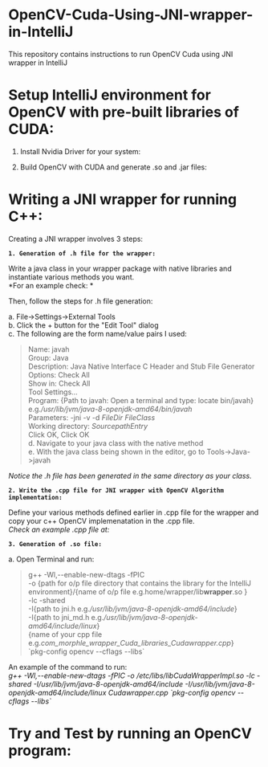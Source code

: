 # OpenCV-Cuda-Using-JNI-wrapper-in-IntelliJ  
This repository contains instructions to run OpenCV Cuda using JNI wrapper in IntelliJ  

# Setup IntelliJ environment for OpenCV with pre-built libraries of CUDA:  

1. Install Nvidia Driver for your system:  

2. Build OpenCV with CUDA and generate .so and .jar files:  


# Writing a JNI wrapper for running C++:
Creating a JNI wrapper involves 3 steps:  

**`1. Generation of .h file for the wrapper:`**  

Write a java class in your wrapper package with native libraries and instantiate various methods you want.   
*For an example check: *  

Then, follow the steps for .h file generation:  

   a. File->Settings->External Tools  
   b. Click the + button for the "Edit Tool" dialog  
   c. The following are the form name/value pairs I used:  
> Name: javah  
> Group: Java  
> Description: Java Native Interface C Header and Stub File Generator  
> Options: Check All  
> Show in: Check All  
> Tool Settings...  
> Program: {Path to javah: Open a terminal and type: locate bin/javah} e.g._/usr/lib/jvm/java-8-openjdk-amd64/bin/javah_  
> Parameters: -jni -v -d $FileDir$ $FileClass$            
> Working directory: $SourcepathEntry$  
> Click OK, Click OK   
   d. Navigate to your java class with the native method    
   e. With the java class being shown in the editor, go to Tools->Java->javah  

*Notice the .h file has been generated in the same directory as your class.*  

**`2. Write the .cpp file for JNI wrapper with OpenCV Algorithm implementation:`**  

Define your various methods defined earlier in .cpp file for the wrapper and copy your c++ OpenCV implemenatation in the .cpp file.  
_Check an example .cpp file at:_  

**`3. Generation of .so file:`**  

   a. Open Terminal and run:  

> g++ -Wl,--enable-new-dtags -fPIC   
> -o {path for o/p file directory that contains the library for the IntelliJ environment}/{name of o/p file e.g.home/wrapper/lib**wrapper**.so }   
> -lc -shared   
> -I{path to jni.h e.g._/usr/lib/jvm/java-8-openjdk-amd64/include_}   
> -I{path to jni_md.h e.g._/usr/lib/jvm/java-8-openjdk-amd64/include/linux_}   
> {name of your cpp file e.g._com_morphle_wrapper_Cuda_libraries_Cudawrapper.cpp_}   
> \`pkg-config opencv --cflags --libs\`  

An example of the command to run:  
_g++ -Wl,--enable-new-dtags -fPIC -o /etc/libs/libCudaWrapperImpl.so -lc -shared -I/usr/lib/jvm/java-8-openjdk-amd64/include -I/usr/lib/jvm/java-8-openjdk-amd64/include/linux Cudawrapper.cpp \`pkg-config opencv --cflags --libs\`_  

# Try and Test by running an OpenCV program:  

